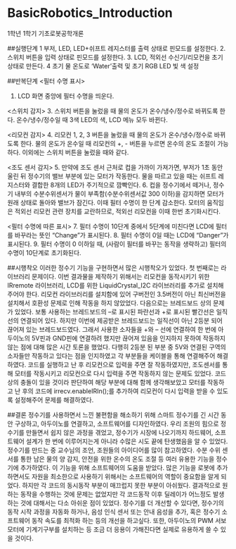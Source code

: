 # BasicRobotics_Introduction
1학년 1학기 기초로봇공학개론

##실행단계
1 부저, LED, LED+쉬프트 레지스터를 출력 상태로 핀모드를 설정한다.
2. 스위치 버튼을 입력 상태로 핀모드를 설정한다.
3. LCD, 적외선 수신기/리모컨을 초기 상태로 만든다.
4 초기 물 온도로 ‘Water’출력 및 초기 RGB LED 빛 색 설정

##반복단계
<필터 수명 표시>
1. LCD 화면 중앙에 필터 수명을 띄운다.
   
<스위치 감지>
3. 스위치 버튼을 눌렀을 때 물의 온도가 온수/냉수/정수로 바뀌도록 한다. 온수/냉수/정수일 때 3색 LED의 색, LCD 메뉴 모두 바뀐다.

<리모컨 감지>
4. 리모컨 1, 2, 3 버튼을 눌렀을 때 물의 온도가 온수/냉수/정수로 바뀌도록 한다. 물의 온도가 온수일 때 리모컨의 +, - 버튼을 누르면 온수의 온도 조절이 가능하다. 이외에는 스위치 버튼을 눌렀을 때와 같다.

<조도 센서 감지>
5. 만약에 조도 센서 근처로 컵을 가까이 가져가면, 부저가 1초 동안 울린 뒤 정수기의 밸브 부분에 있는 모터가 작동한다. 물을 따르고 있을 때는 쉬프트 레지스터와 결합한 8개의 LED가 주기적으로 깜빡인다.
6. 컵을 정수기에서 떼거나, 정수기 내부의 수분수위센서가 물이 부족함(수분수위센서값 300 이하)을 감지하면 모터가 원래 상태로 돌아와 밸브가 잠긴다. 이때 필터 수명이 한 단계 감소한다. 모터의 움직임은 적외선 리모컨 관련 장치를 교란하므로, 적외선 리모컨을 이때 한번 초기화시킨다.

<필터 수명에 따른 표시>
7. 필터 수명이 10단계 중에서 5단계에 미친다면 LCD에 필터를 바꾸라는 뜻인 “Change”가 표시된다.
8. 필터 수명이 0일 때는 LCD에 “Danger”가 표시된다.
9. 필터 수명이 0 이하일 때, (사람이 필터를 바꾸는 동작을 생략하고) 필터의 수명이 10단계로 초기화된다.


##시행착오
이러한 정수기 기능을 구현하면서 많은 시행착오가 있었다.
 첫 번째로는 라이브러리 문제이다. 이번 결과물을 제작하기 위해서는 리모컨을 동작시키기 위한 IRremote 라이브러리, LCD를 위한 LiquidCrystal_I2C 라이브러리를 추가로 설치해주어야 한다. 리모컨 라이브러리를 설치함에 있어 구버전인 3.5버전이 아닌 최신버전을 설치해서 호환성 문제로 인해 작동을 하지 않았었다. 
 다음으로는 브레드보드 상의 문제가 있었다. 보통 사용하는 브레드보드의 –로 표시된 파란선과 +로 표시된 빨간선은 일직선의 연결되어 있다. 하지만 이번에 제공받은 브레드보드는 일직선이 아닌 2등분 되어 끊어져 있는 브레드보드였다. 그래서 사용한 소자들을 +와 – 선에 연결하여 한 번에 아두이노의 5V핀과 GND핀에 연결하려 했지만 끊어져 있음을 인지하지 못하여 작동하지 않는 점에 대해 많은 시간 토론을 했었다. 다행히 2등분 된 부분 중 5V와 연결된 구역의 소자들만 작동하고 있다는 점을 인지하였고 각 부분들을 케이블을 통해 연결해주어 해결하였다.
 코드를 실행하고 난 후 리모컨으로 입력을 주면 잘 작동하였지만, 조도센서를 통해 모터를 작동시키고 리모컨으로 다시 입력을 주면 작동하지 않는 문제도 있었다. 코드 상의 충돌이 있을 것이라 판단하여 해당 부분에 대해 함께 생각해보았고 모터를 작동하고 난 후의 코드에 irrecv.enableIRIn();를 추가하여 리모컨이 다시 입력을 받을 수 있도록 설정해주어 문제를 해결하였다.

 ##결론
  정수기를 사용하면서 느낀 불편함을 해소하기 위해 스마트 정수기를 긴 시간 동안 구상하고, 아두이노를 연결하고, 소프트웨어를 디자인하였다. 우리 조원의 힘으로 정수기를 만들면서 쉽지 않은 과정을 겪었고, 정수기가 시장에 나오기까지 하드웨어, 소프트웨어 설계가 한 번에 이루어지는게 아니라 수많은 시도 끝에 탄생했음을 알 수 있었다.
 정수기를 만드는 중 교수님의 조언, 조원들의 아이디어를 많이 참고하였다. 수분 수위 센서를 통한 남은 물의 양 감지, 안전을 위한 온수의 온도 조절 등 여러 유용한 기능을 정수기에 추가하였다. 이 기능을 위해 소프트웨어의 도움을 받았다. 많은 기능을 로봇에 추가하면서도 자원을 최소한으로 사용하기 위해서는 소프트웨어의 역할이 중요함을 알게 되었다.
 하지만 각 코드의 동시동작 부분이 매끄럽지 못한 부분이 아쉬웠다. 결과적으로 원하는 동작을 수행하는 것에 문제는 없었지만 각 코드동작 이후 딜레이가 어느정도 발생하는 것에 대해서는 다소 아쉬운 점이 있었다. 정수기를 더 개선할 수 있다면, 정수기의 동작 시작 과정을 자동화 하거나, 음성 인식 센서 또는 안내 음성을 추가, 혹은 정수기 소프트웨어 동작 속도를 최적화 하는 등의 개선을 하고싶다. 또한, 아두이노의 PWM 서보 모터에 기계기구부를 설치하는 등 조금 더 응용이 가해진다면 실제로 유용하게 쓸 수 있을 것이다.
